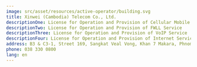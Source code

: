 ```yaml
---
image: src/asset/resources/active-operator/building.svg
title: Xinwei (Cambodia) Telecom Co., Ltd.
descriptionOne: License for Operation and Provision of Cellular Mobile Service
descriptionTwo: License for Operation and Provision of FWLL Service
descriptionThree: License for Operation and Provision of VoIP Service
descriptionFour: License for Operation and Provision of Internet Service
address: B3 & C3-1, Street 169, Sangkat Veal Vong, Khan 7 Makara, Phnom Penh
phone: 038 330 0800
lang: en
---
```

